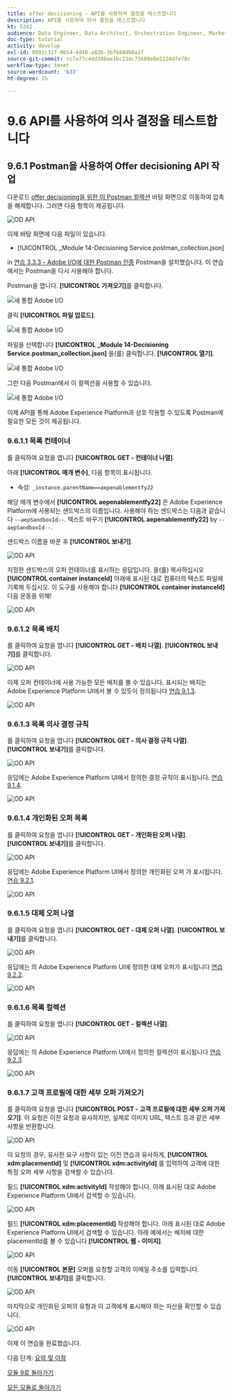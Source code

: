```yaml
---
title: offer decisioning - API를 사용하여 결정을 테스트합니다
description: API를 사용하여 의사 결정을 테스트합니다
kt: 5342
audience: Data Engineer, Data Architect, Orchestration Engineer, Marketer
doc-type: tutorial
activity: develop
exl-id: 0091c31f-0b54-4d40-a82b-3bf688db8a1f
source-git-commit: cc7a77c4dd380ae1bc23dc75608e8e2224dfe78c
workflow-type: tm+mt
source-wordcount: '633'
ht-degree: 1%

---
```


# 9.6 API를 사용하여 의사 결정을 테스트합니다

## 9.6.1 Postman을 사용하여 Offer decisioning API 작업

다운로드 [offer decisioning을 위한 이 Postman 컬렉션](./../../assets/postman/postman_offer-decisioning.zip) 바탕 화면으로 이동하여 압축을 해제합니다. 그러면 다음 항목이 제공됩니다.

![OD API](./images/unzip.png)

이제 바탕 화면에 다음 파일이 있습니다.

- [!UICONTROL _Module 14-Decisioning Service.postman_collection.json]

in [연습 3.3.3 - Adobe I/O에 대한 Postman 인증](./../../modules/module3/ex3.md) Postman을 설치했습니다. 이 연습에서는 Postman을 다시 사용해야 합니다.

Postman을 엽니다. **[!UICONTROL 가져오기]**&#x200B;를 클릭합니다.

![새 통합 Adobe I/O](./images/postmanui.png)

클릭 **[!UICONTROL 파일 업로드]**.

![새 통합 Adobe I/O](./images/pm1.png)

파일을 선택합니다 **[!UICONTROL _Module 14-Decisioning Service.postman_collection.json]** 을(를) 클릭합니다. **[!UICONTROL 열기]**.

![새 통합 Adobe I/O](./images/pm2.png)

그런 다음 Postman에서 이 컬렉션을 사용할 수 있습니다.

![새 통합 Adobe I/O](./images/pm3.png)

이제 API를 통해 Adobe Experience Platform과 상호 작용할 수 있도록 Postman에 필요한 모든 것이 제공됩니다.

### 9.6.1.1 목록 컨테이너

를 클릭하여 요청을 엽니다 **[!UICONTROL GET - 컨테이너 나열]**.

아래 **[!UICONTROL 매개 변수]**, 다음 항목이 표시됩니다.

- 속성: `_instance.parentName==aepenablementfy22`

해당 매개 변수에서 **[!UICONTROL aepenablementfy22]** 은 Adobe Experience Platform에 사용되는 샌드박스의 이름입니다. 사용해야 하는 샌드박스는 다음과 같습니다 `--aepSandboxId--`. 텍스트 바꾸기 **[!UICONTROL aepenablementfy22]** by `--aepSandboxId--`.

샌드박스 이름을 바꾼 후 **[!UICONTROL 보내기]**.

![OD API](./images/api2.png)

지정한 샌드박스의 오퍼 컨테이너를 표시하는 응답입니다. 을(를) 복사하십시오 **[!UICONTROL container instanceId]** 아래에 표시된 대로 컴퓨터의 텍스트 파일에 기록해 두십시오. 이 도구를 사용해야 합니다 **[!UICONTROL container instanceId]** 다음 운동을 위해!

![OD API](./images/api3.png)

### 9.6.1.2 목록 배치

를 클릭하여 요청을 엽니다 **[!UICONTROL GET - 배치 나열]**. **[!UICONTROL 보내기]**&#x200B;를 클릭합니다.

![OD API](./images/api4.png)

이제 오퍼 컨테이너에 사용 가능한 모든 배치를 볼 수 있습니다. 표시되는 배치는 Adobe Experience Platform UI에서 볼 수 있듯이 정의됩니다 [연습 9.1.3](./ex1.md).

![OD API](./images/api5.png)

### 9.6.1.3 목록 의사 결정 규칙

를 클릭하여 요청을 엽니다 **[!UICONTROL GET - 의사 결정 규칙 나열]**. **[!UICONTROL 보내기]**&#x200B;를 클릭합니다.

![OD API](./images/api6.png)

응답에는 Adobe Experience Platform UI에서 정의한 결정 규칙이 표시됩니다. [연습 9.1.4](./ex1.md).

![OD API](./images/api7.png)

### 9.6.1.4 개인화된 오퍼 목록

를 클릭하여 요청을 엽니다 **[!UICONTROL GET - 개인화된 오퍼 나열]**. **[!UICONTROL 보내기]**&#x200B;를 클릭합니다.

![OD API](./images/api8.png)

응답에는 Adobe Experience Platform UI에서 정의한 개인화된 오퍼 가 표시됩니다. [연습 9.2.1](./ex2.md).

![OD API](./images/api9.png)

### 9.6.1.5 대체 오퍼 나열

를 클릭하여 요청을 엽니다 **[!UICONTROL GET - 대체 오퍼 나열]**. **[!UICONTROL 보내기]**&#x200B;를 클릭합니다.

![OD API](./images/api10.png)

응답에는 의 Adobe Experience Platform UI에 정의한 대체 오퍼가 표시됩니다 [연습 9.2.2](./ex2.md).

![OD API](./images/api11.png)

### 9.6.1.6 목록 컬렉션

를 클릭하여 요청을 엽니다 **[!UICONTROL GET - 컬렉션 나열]**.

![OD API](./images/api12.png)

응답에는 의 Adobe Experience Platform UI에서 정의한 컬렉션이 표시됩니다 [연습 9.2.3](./ex2.md).

![OD API](./images/api13.png)

### 9.6.1.7 고객 프로필에 대한 세부 오퍼 가져오기

를 클릭하여 요청을 엽니다 **[!UICONTROL POST - 고객 프로필에 대한 세부 오퍼 가져오기]**. 이 요청은 이전 요청과 유사하지만, 실제로 이미지 URL, 텍스트 등과 같은 세부 사항을 반환합니다.

![OD API](./images/api23.png)

이 요청의 경우, 유사한 요구 사항이 있는 이전 연습과 유사하게, **[!UICONTROL xdm:placementId]** 및 **[!UICONTROL xdm:activityId]** 를 입력하여 고객에 대한 특정 오퍼 세부 사항을 검색할 수 있습니다.

필드 **[!UICONTROL xdm:activityId]** 작성해야 합니다. 아래 표시된 대로 Adobe Experience Platform UI에서 검색할 수 있습니다.

![OD API](./images/activityid.png)

필드 **[!UICONTROL xdm:placementId]** 작성해야 합니다. 아래 표시된 대로 Adobe Experience Platform UI에서 검색할 수 있습니다. 아래 예에서는 배치에 대한 placementId를 볼 수 있습니다 **[!UICONTROL 웹 - 이미지]**.

![OD API](./images/placementid.png)

이동 **[!UICONTROL 본문]** 오퍼를 요청할 고객의 이메일 주소를 입력합니다. **[!UICONTROL 보내기]**&#x200B;를 클릭합니다.

![OD API](./images/api24.png)

마지막으로 개인화된 오퍼의 유형과 이 고객에게 표시해야 하는 자산을 확인할 수 있습니다.

![OD API](./images/api25.png)

이제 이 연습을 완료했습니다.

다음 단계: [요약 및 이점](./summary.md)

[모듈 9로 돌아가기](./offer-decisioning.md)

[모든 모듈로 돌아가기](./../../overview.md)
